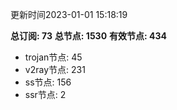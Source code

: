 更新时间2023-01-01 15:18:19

**总订阅: 73**
**总节点: 1530**
**有效节点: 434**
- trojan节点: 45
- v2ray节点: 231
- ss节点: 156
- ssr节点: 2
